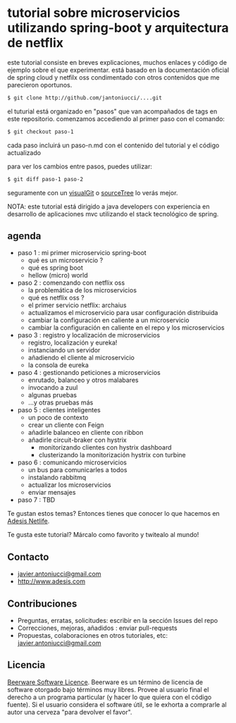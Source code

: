 # tutorial sobre microservicios utilizando spring-boot y arquitectura de netflix

este tutorial consiste en breves explicaciones, muchos enlaces y código de ejemplo sobre el que experimentar. está basado en la documentación oficial de spring cloud y netfilx oss condimentado con otros contenidos que me parecieron oportunos.

```sh
$ git clone http://github.com/jantoniucci/....git
```
el tuturial está organizado en "pasos" que van acompañados de tags en este repositorio. comenzamos accediendo al primer paso con el comando:
```sh
$ git checkout paso-1
```

cada paso incluirá un paso-n.md con el contenido del tutorial y el código actualizado

para ver los cambios entre pasos, puedes utilizar:
```sh
$ git diff paso-1 paso-2
```
seguramente con un [visualGit](https://github.com/pvginkel/VisualGit) o [sourceTree](http://www.sourcetreeapp.com/) lo verás mejor.

NOTA: este tutorial está dirigido a java developers con experiencia en desarrollo de aplicaciones mvc utilizando el stack tecnológico de spring. 

## agenda
 - paso 1 : mi primer microservicio spring-boot 
   - qué es un microservicio ?
   - qué es spring boot
   - hellow (micro) world
 - paso 2 : comenzando con netflix oss
    - la problemática de los microservicios
    - qué es netflix oss ?
    - el primer servicio netflix: archaius
    - actualizamos el microservicio para usar configuración distribuida
    - cambiar la configuración en caliente a un microservicio
    - cambiar la configuración en caliente en el repo y los microservicios
 - paso 3 : registro y localización de microservicios
    - registro, localización y eureka!
    - instanciando un servidor
    - añadiendo el cliente al microservicio
    - la consola de eureka
 - paso 4 : gestionando peticiones a microservicios
    - enrutado, balanceo y otros malabares
    - invocando a zuul
    - algunas pruebas
    - ...y otras pruebas más
 - paso 5 : clientes inteligentes
    - un poco de contexto
    - crear un cliente con Feign
    - añadirle balanceo en cliente con ribbon
    - añadirle circuit-braker con hystrix
      -  monitorizando clientes con hystrix dashboard
      - clusterizando la monitorización hystrix con turbine
 - paso 6 : comunicando microservicios
    -  un bus para comunicarles a todos
    -  instalando rabbitmq
    -  actualizar los microservicios
    -  enviar mensajes
 - paso 7 : TBD

Te gustan estos temas? Entonces tienes que conocer lo que hacemos en [Adesis Netlife](http://www.adesis.com).

Te gusta este tutorial? Márcalo como favorito y twitealo al mundo!

## Contacto
 * [javier.antoniucci@gmail.com](mailto:javier.antoniucci@gmail.com)
 * http://www.adesis.com
 
## Contribuciones
 * Preguntas, erratas, solicitudes: escribir en la sección Issues del repo
 * Correcciones, mejoras, añadidos : enviar pull-requests
 * Propuestas, colaboraciones en otros tutoriales, etc: javier.antoniucci@gmail.com

## Licencia
[Beerware Software Licence](http://en.wikipedia.org/wiki/Beerware). Beerware es un término de licencia de software otorgado bajo términos muy libres. Provee al usuario final el derecho a un programa particular (y hacer lo que quiera con el código fuente). Si el usuario considera el software útil, se le exhorta a comprarle al autor una cerveza "para devolver el favor".
